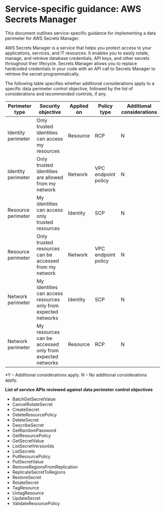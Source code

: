 
# Service-specific guidance: AWS Secrets Manager


This document outlines service-specific guidance for implementing a data perimeter for AWS Secrets Manager. 

AWS Secrets Manager is a service that helps you protect access to your applications, services, and IT resources. It enables you to easily rotate, manage, and retrieve database credentials, API keys, and other secrets throughout their lifecycle. Secrets Manager allows you to replace hardcoded credentials in your code with an API call to Secrets Manager to retrieve the secret programmatically.


The following table specifies whether additional considerations apply to a specific data perimeter control objective, followed by the list of considerations and recommended controls, if any.

| Perimeter type | Security objective | Applied on | Policy type | Additional considerations |
|----------------|-------------------|------------|-------------|------------------------|
| Identity perimeter | Only trusted identities can access my resources | Resource | RCP | N |
| Identity perimeter | Only trusted identities are allowed from my network | Network | VPC endpoint policy | N |
| Resource perimeter | My identities can access only trusted resources | Identity | SCP | N |
| Resource perimeter | Only trusted resources can be accessed from my network | Network | VPC endpoint policy | N |
| Network perimeter | My identities can access resources only from expected networks | Identity | SCP | N |
| Network perimeter | My resources can be accessed only from expected networks | Resource | RCP | N |

*Y – Additional considerations apply. N – No additional considerations apply.
 


**List of service APIs reviewed against data perimeter control objectives**

* BatchGetSecretValue
* CancelRotateSecret
* CreateSecret
* DeleteResourcePolicy
* DeleteSecret
* DescribeSecret
* GetRandomPassword
* GetResourcePolicy
* GetSecretValue
* ListSecretVersionIds
* ListSecrets
* PutResourcePolicy
* PutSecretValue
* RemoveRegionsFromReplication
* ReplicateSecretToRegions
* RestoreSecret
* RotateSecret
* TagResource
* UntagResource
* UpdateSecret
* ValidateResourcePolicy
